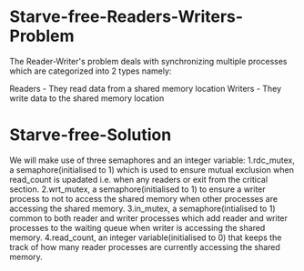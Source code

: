 # Starve-free-Readers-Writers-Problem
The Reader-Writer's problem deals with synchronizing multiple processes which are categorized into 2 types namely:

Readers - They read data from a shared memory location
Writers - They write data to the shared memory location

# Starve-free-Solution
We will make use of three semaphores and an integer variable:
1.rdc_mutex, a semaphore(initialised to 1) which is used to ensure mutual exclusion when read_count is upadated i.e. when any readers or exit from the critical section.
2.wrt_mutex, a semaphore(initialised to 1) to ensure a writer process to not to access the shared memory when other processes are accessing the shared memory.
3.in_mutex, a semaphore(intialised to 1) common to both reader and writer processes which add reader and writer processes to the waiting queue when writer is accessing the shared memory.
4.read_count, an integer variable(initialised to 0) that keeps the track of how many reader processes are currently accessing the shared memory.
